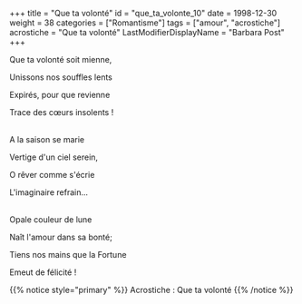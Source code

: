 +++
title = "Que ta volonté"
id = "que_ta_volonte_10"
date = 1998-12-30
weight = 38
categories = ["Romantisme"]
tags = ["amour", "acrostiche"]
acrostiche = "Que ta volonté"
LastModifierDisplayName = "Barbara Post"
+++

Que ta volonté soit mienne,

Unissons nos souffles lents

Expirés, pour que revienne

Trace des cœurs insolents !

 \
A la saison se marie

Vertige d'un ciel serein,

O rêver comme s'écrie

L'imaginaire refrain...

 \
Opale couleur de lune

Naît l'amour dans sa bonté;

Tiens nos mains que la Fortune

Emeut de félicité !

{{% notice style="primary" %}}
Acrostiche : Que ta volonté
{{% /notice %}}
